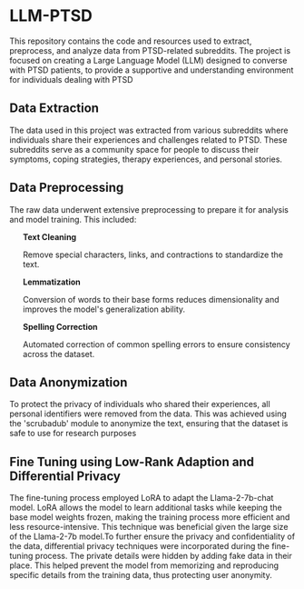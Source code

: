 # LLM-PTSD
<p>This repository contains the code and resources used to extract, preprocess, and analyze data from PTSD-related subreddits. The project is focused on creating a Large Language Model (LLM) designed to converse with PTSD patients, to provide a supportive and understanding environment for individuals dealing with PTSD</p>
<h2>Data Extraction</h2>
<p>The data used in this project was extracted from various subreddits where individuals share their experiences and challenges related to PTSD. These subreddits serve as a community space for people to discuss their symptoms, coping strategies, therapy experiences, and personal stories.</p>
<h2>Data Preprocessing</h2>
<p>The raw data underwent extensive preprocessing to prepare it for analysis and model training. This included:</p>
<ul><b>Text Cleaning</b><p>Remove special characters, links, and contractions to standardize the text.</p></ul>
<ul><b>Lemmatization</b><p>Conversion of words to their base forms reduces dimensionality and improves the model's generalization ability.</p></ul>
<ul><b>Spelling Correction</b><p>Automated correction of common spelling errors to ensure consistency across the dataset.</p></ul>
<h2>Data Anonymization</h2>
<p>To protect the privacy of individuals who shared their experiences, all personal identifiers were removed from the data. This was achieved using the 'scrubadub' module to anonymize the text, ensuring that the dataset is safe to use for research purposes</p>
<h2>Fine Tuning using Low-Rank Adaption and Differential Privacy</h2>
<p>The fine-tuning process employed LoRA to adapt the Llama-2-7b-chat model. LoRA allows the model to learn additional tasks while keeping the base model weights frozen, making the training process more efficient and less resource-intensive. This technique was beneficial given the large size of the Llama-2-7b model.To further ensure the privacy and confidentiality of the data, differential privacy techniques  were incorporated during the fine-tuning process. The private details were hidden by adding fake data in their place. This helped prevent the model from memorizing and reproducing specific details from the training data, thus protecting user anonymity.</p>


